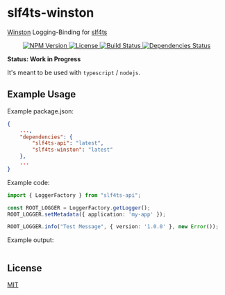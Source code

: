 # slf4ts-winston

[Winston](https://github.com/winstonjs/winston) Logging-Binding for [slf4ts](https://www.npmjs.org/package/slf4ts-api)

<p align="center">
    <a href="https://www.npmjs.org/package/slf4ts-winston">
        <img src="https://img.shields.io/npm/v/slf4ts-winston.svg" alt="NPM Version">
    </a>
    <a href="https://www.npmjs.org/package/slf4ts-winston">
        <img src="https://img.shields.io/npm/l/slf4ts-winston.svg" alt="License">
    </a>
    <a href="https://travis-ci.org/rstiller/slf4ts-winston">
        <img src="http://img.shields.io/travis/rstiller/slf4ts-winston/master.svg" alt="Build Status">
    </a>
    <a href="https://david-dm.org/rstiller/slf4ts-winston">
        <img src="https://img.shields.io/david/rstiller/slf4ts-winston.svg" alt="Dependencies Status">
    </a>
</p>

**Status: Work in Progress**

It's meant to be used with `typescript` / `nodejs`.

## Example Usage

Example package.json:

```json
{
    ...,
    "dependencies": {
        "slf4ts-api": "latest",
        "slf4ts-winston": "latest"
    },
    ...
}
```

Example code:

```typescript
import { LoggerFactory } from "slf4ts-api";

const ROOT_LOGGER = LoggerFactory.getLogger();
ROOT_LOGGER.setMetadata({ application: 'my-app' });

ROOT_LOGGER.info("Test Message", { version: '1.0.0' }, new Error());
```

Example output:

```text
```

## License

[MIT](https://www.opensource.org/licenses/mit-license.php)
